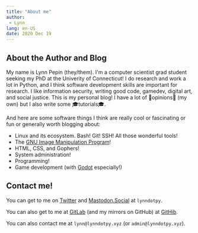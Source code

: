 ```yaml
---
title: "About me"
author:
 - Lynn
lang: en-US
date: 2020 Dec 19
---
```


## About the Author and Blog

My name is Lynn Pepin (they/them). I'm a computer scientist grad student seeking my PhD at the Univerity of Connecticut! I do research and work a lot in Python, and I think software development skills are important for research. I like information security, writing good code, gamedev, digital art, and social justice. This is my personal blog! I have a lot of 😬opinions😬 (my own) but I also write some 🎓tutorials🎓.

And here are some software things I think are really cool or fascinating or fun or generally worth blogging about:

* Linux and its ecosystem. Bash! Git! SSH! All those wonderful tools!
* The [GNU Image Manipulation Program](https://www.gimp.org/)!
* HTML, CSS, and Gophers!
* System administration!
* Programming!
* Game development (with [Godot](https://godotengine.org/) especially!)

## Contact me!

You can get to me on [Twitter](https://twitter.com/lynndotpy) and [Mastodon.Social](https://mastodon.social/web/accounts/1086597#) at `lynndotpy`.

You can also get to me at [GitLab](https://gitlab.com/lynnpepin) (and my mirrors on GitHub) at [GitHib](https://github.com/lynnpepin).

You can also contact me at `lynn@lynndotpy.xyz` (or `admin@lynndotpy.xyz`).

